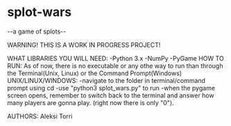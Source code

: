 # splot-wars
--a game of splots--


WARNING! THIS IS A WORK IN PROGRESS PROJECT!


WHAT LIBRARIES YOU WILL NEED:
-Python 3.x
-NumPy
-PyGame
HOW TO RUN:
As of now, there is no executable or any othe way to run than through the Terminal(Unix, Linux)
or the Command Prompt(Windows)
UNIX/LINUX/WINDOWS:
-navigate to the folder in terminal/command prompt using cd
-use "python3 splot_wars.py" to run
-when the pygame screen opens, remember to switch back to the terminal and answer 
how many players are gonna play. (right now there is only "0").


AUTHORS:
Aleksi Torri
